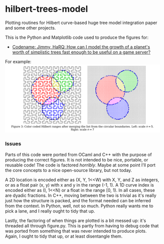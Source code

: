# hilbert-trees-model
Plotting routines for Hilbert curve-based huge tree model integration paper and some other projects.

This is the Python and Matplotlib code used to produce the figures for:
* [Codename: Jimmy, HaRQ: How can I model the growth of a planet's worth of simplistic trees fast enough to be useful on a game server?](https://ghost.codenamejimmy.com/harq-how-can-i-model-the-growth-of-a-planets-worth-of-simplistic-trees-so-10-13-trees-fast-enough-to-be-useful-on-a-game-server/)

For example: ![Example plot](./exampleplot.svg)

### Issues
Parts of this code were ported from OCaml and C++ with the purpose of producing the correct figures. It is not intended to be nice, portable, or reusable code! The code is factored *horribly*. Maybe at some point I'll port the core concepts to a nice open-source library, but not today.

A 2D location is encoded either as (X, Y, 1\<\<W) with X, Y, and Z as integers, or as a float pair (x, y) with x and y in the range (-1, 1). A 1D curve index is encoded either as (I, 1\<\<N) or a float in the range [0, 1). In all cases, these are dyadic fractions. In C++, moving between the two is trivial as it's really just how the structure is packed, and the format needed can be inferred from the context. In Python, well, not so much. Python really wants me to pick a lane, and I really ought to tidy that up.

Lastly, the factoring of when things are plotted is a bit messed up: it's threaded all through figure.py. This is partly from having to debug code that was ported from something that was never intended to produce plots. Again, I ought to tidy that up, or at least disentangle them.
